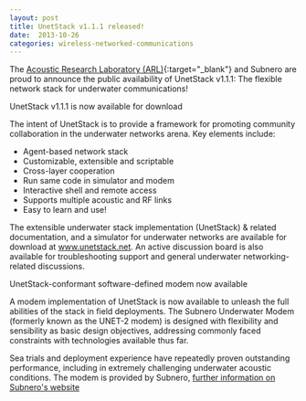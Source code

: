```yaml
---
layout: post
title: UnetStack v1.1.1 released!
date:  2013-10-26
categories: wireless-networked-communications
---
```


The [Acoustic Research Laboratory (ARL)](http://arl.nus.edu.sg/){:target="_blank"} and Subnero are proud to announce the public availability of UnetStack v1.1.1: The flexible network stack for underwater communications!

UnetStack v1.1.1 is now available for download

The intent of UnetStack is to provide a framework for promoting community collaboration in the underwater networks arena. Key elements include:

* Agent-based network stack
* Customizable, extensible and scriptable
* Cross-layer cooperation
* Run same code in simulator and modem
* Interactive shell and remote access
* Supports multiple acoustic and RF links
* Easy to learn and use!

The extensible underwater stack implementation (UnetStack) &amp; related documentation, and a simulator for underwater networks are available for download at www.unetstack.net. An active discussion board is also available for troubleshooting support and general underwater networking-related discussions.

UnetStack-conformant software-defined modem now available

A modem implementation of UnetStack is now available to unleash the full abilities of the stack in field deployments. The Subnero Underwater Modem (formerly known as the UNET-2 modem) is designed with flexibility and sensibility as basic design objectives, addressing commonly faced constraints with technologies available thus far.

Sea trials and deployment experience have repeatedly proven outstanding performance, including in extremely challenging underwater acoustic conditions. The modem is provided by Subnero, [further information on Subnero's website](/technology/wnc)

